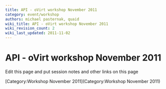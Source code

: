 ```yaml
---
title: API - oVirt workshop November 2011
category: event/workshop
authors: michael pasternak, quaid
wiki_title: API - oVirt workshop November 2011
wiki_revision_count: 2
wiki_last_updated: 2011-11-02
---
```


# API - oVirt workshop November 2011

Edit this page and put session notes and other links on this page

[Category:Workshop November 2011](Category:Workshop November 2011)
